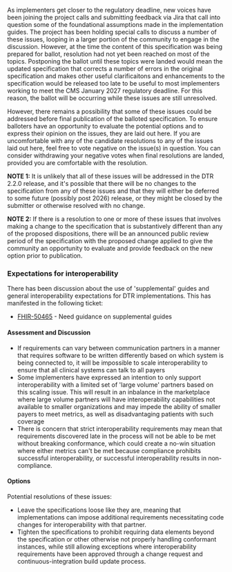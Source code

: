 <link rel="stylesheet" type="text/css" href="formatting.css" />

As implementers get closer to the regulatory deadline, new voices have been joining the project calls and submitting feedback via Jira that call into question some of the foundational assumptions made in the implementation guides.  The project has been holding special calls to discuss a number of these issues, looping in a larger portion of the community to engage in the discussion.  However, at the time the content of this specification was being prepared for ballot, resolution had not yet been reached on most of the topics.  Postponing the ballot until these topics were landed would mean the updated specification that corrects a number of errors in the original specification and makes other useful clarificaitons and enhancements to the specification would be released too late to be useful to most implementers working to meet the CMS January 2027 regulatory deadline.  For this reason, the ballot will be occurring while these issues are still unresolved.

However, there remains a possibility that some of these issues could be addressed before final publication of the balloted specification.  To ensure balloters have an opportunity to evaluate the potential options and to express their opinion on the issues, they are laid out here.  If you are uncomfortable with any of the candidate resolutions to any of the issues laid out here, feel free to vote negative on the issue(s) in question.  You can consider withdrawing your negative votes when final resolutions are landed, provided you are comfortable with the resolution.

**NOTE 1:** It is unlikely that all of these issues will be addressed in the DTR 2.2.0 release, and it's possible that there will be no changes to the specification from any of these issues and that they will either be deferred to some future (possibly post 2026) release, or they might be closed by the submitter or otherwise resolved with no change.  

**NOTE 2:** If there is a resolution to one or more of these issues that involves making a change to the specification that is substantively different than any of the proposed dispositions, there will be an announced public review period of the specification with the proposed change applied to give the community an opportunity to evaluate and provide feedback on the new option prior to publication.

### Expectations for interoperability

There has been discussion about the use of 'supplemental' guides and general interoperability expectations for DTR implementations.  This has manifested in the following ticket:

* [FHIR-50465](https://jira.hl7.org/browse/FHIR-50465) - Need guidance on supplemental guides

#### Assessment and Discussion
  * If requirements can vary between communication partners in a manner that requires software to be written differently based on which system is being connected to, it will be impossible to scale interoperability to ensure that all clinical systems can talk to all payers
  * Some implementers have expressed an intention to only support interoperability with a limited set of 'large volume' partners based on this scaling issue.  This will result in an inbalance in the marketplace where large volume partners will have interoperability capabilities not available to smaller organizations and may impede the ability of smaller payers to meet metrics, as well as disadvantaging patients with such coverage
  * There is concern that strict interoperability requirements may mean that requirements discovered late in the process will not be able to be met without breaking conformance, which could create a no-win situation where either metrics can't be met because compliance prohibits successful interoperability, or successful interoperability results in non-compliance.


#### Options
Potential resolutions of these issues:
  * Leave the specifications loose like they are, meaning that implementations can impose additional requirements necessitating code changes for interoperability with that partner.
  * Tighten the specifications to prohibit requiring data elements beyond the specification or other otherwise not properly handling conformant instances, while still allowing exceptions where interoperability requirements have been approved through a change request and continuous-integration build update process.

